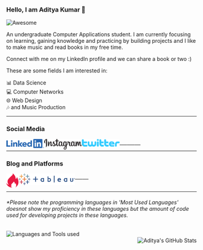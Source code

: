 ### Hello, I am Aditya Kumar 👋 
![Awesome](https://img.shields.io/badge/%F0%9F%98%8E-Awesome-blue?style=for-the-badge)

An undergraduate Computer Applications student. 
I am currently focusing on learning, gaining knowledge and practicing by building projects and I like to make music and read books in my free time.  

Connect with me on my LinkedIn profile and we can share a book or two :)  

These are some fields I am interested in:

📊 Data Science <br>
💻 Computer Networks <br>
🌐 Web Design <br>
🎶 and Music Production <br>

---

### Social Media <br>

<a href="https://www.linkedin.com/in/adityakumar101/">
  <img align="left" alt="LinkedIn" width="100px" src="https://github.com/adityakumaar/adityakumaar/blob/master/linkedin-logo.png" /> &nbsp;&nbsp;&nbsp;&nbsp;
</a>

<a href="https://www.instagram.com/prod.hrtg/">
  <img align="left" alt="LinkedIn" width="100px" src="https://github.com/adityakumaar/adityakumaar/blob/master/instagram-logo.png" /> &nbsp;&nbsp;&nbsp;&nbsp;
</a>

<a href="https://twitter.com/_adityakumar_">
  <img align="left" alt="Twitter" width="100px" src="https://github.com/adityakumaar/adityakumaar/blob/master/twitter-logo.png" /> &nbsp;&nbsp;&nbsp;&nbsp;
</a>
<br>

---

### Blog and Platforms <br>

<a href="https://blog.smartcodehub.com/author/aditya/">
  <img align="left" alt="SmartCodeHub Blog" width="32px" src="https://github.com/adityakumaar/adityakumaar/blob/master/smartcodehub-logo.png" /> &nbsp;&nbsp;&nbsp;&nbsp;
</a>
<a href="https://public.tableau.com/profile/aditya.kumar3586#!/">
  <img align="left" alt="Tableau Dashboards" width="150px" src="https://github.com/adityakumaar/adityakumaar/blob/master/tableau_logo.png" /> &nbsp;&nbsp;&nbsp;&nbsp;
</a>
<br>
<br>

---
<h6> *Please note the programming languages in 'Most Used Languages' doesnot show my proficiency in these languages but the amount of code used for developing projects in these languages. </h6>

<a href="#">
  <img align="left" alt="Languages and Tools used" src="https://github-readme-stats.vercel.app/api/top-langs/?username=adityakumaar&show_icons=true&hide_border=true" />
</a>
<br>

<a href="#">
  <img align="right" alt="Aditya's GitHub Stats" src="https://github-readme-stats.vercel.app/api?username=adityakumaar&show_icons=true&hide_border=true" />
</a>
<br>


<!--
**adityakumaar/adityakumaar** is a ✨ _special_ ✨ repository because its `README.md` (this file) appears on your GitHub profile.

Here are some ideas to get you started:

- 🔭 I’m currently working on ...
- 🌱 I’m currently learning ...
- 👯 I’m looking to collaborate on ...
- 🤔 I’m looking for help with ...
- 💬 Ask me about ...
- 📫 How to reach me: ...
- 😄 Pronouns: ...
- ⚡ Fun fact: ...
-->
